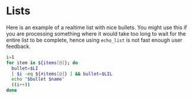<!--
id: lists
tags: usage
-->

# Lists

Here is an example of a realtime list with nice bullets. You might use this if you are processing something where it would take too long to wait for the entire list to be complete, hence using `echo_list` is not fast enough user feedback.

```bash
i=1
for item in ${items[@]}; do
  bullet=$LI
  [ $i -eq ${#items[@]} ] && bullet=$LIL
  echo "$bullet $name"
  ((i++))
done
```
